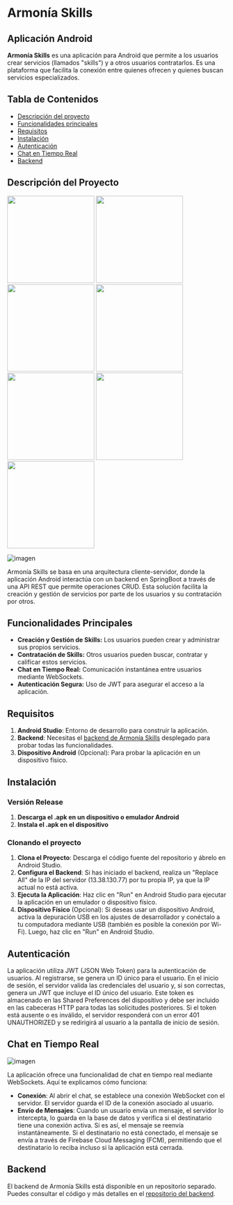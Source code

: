 # Armonía Skills
## Aplicación Android

**Armonía Skills** es una aplicación para Android que permite a los usuarios crear servicios (llamados "skills") y a otros usuarios contratarlos. Es una plataforma que facilita la conexión entre quienes ofrecen y quienes buscan servicios especializados.

## Tabla de Contenidos

- [Descripción del proyecto](#descripción-del-proyecto)
- [Funcionalidades principales](#funcionalidades-principales)
- [Requisitos](#requisitos)
- [Instalación](#instalación)
- [Autenticación](#autenticación)
- [Chat en Tiempo Real](#chat-en-tiempo-real)
- [Backend](#backend)

## Descripción del Proyecto

<img src="https://github.com/user-attachments/assets/66fe9679-1801-4505-9b0f-353bc20afee2" width="200" padding="10">
<img src="https://github.com/user-attachments/assets/c426858b-bf96-4490-a779-e94428fcc3c0" width="200" padding="10">
<img src="https://github.com/user-attachments/assets/ca270432-8978-44d9-95c9-366144303eda" width="200" padding="10">
<img src="https://github.com/user-attachments/assets/83fcbfa2-e75c-41e0-a3ef-89f672ced72d" width="200" padding="10">
<img src="https://github.com/user-attachments/assets/ad574fa4-eab3-4934-80cc-4848afd99129" width="200" padding="10">
<img src="https://github.com/user-attachments/assets/bc7cce10-9d4a-4e41-8dbf-ad10e3417513" width="200" padding="10">
<img src="https://github.com/user-attachments/assets/6db206ff-057f-42d7-9feb-bb02bf5c78db" width="200" padding="10">

![imagen](https://github.com/user-attachments/assets/5d6063e1-7794-4b0c-8db2-31d255e0a77c)

Armonía Skills se basa en una arquitectura cliente-servidor, donde la aplicación Android interactúa con un backend en SpringBoot a través de una API REST que permite operaciones CRUD. Esta solución facilita la creación y gestión de servicios por parte de los usuarios y su contratación por otros.

## Funcionalidades Principales

- **Creación y Gestión de Skills:** Los usuarios pueden crear y administrar sus propios servicios.
- **Contratación de Skills:** Otros usuarios pueden buscar, contratar y calificar estos servicios.
- **Chat en Tiempo Real:** Comunicación instantánea entre usuarios mediante WebSockets.
- **Autenticación Segura:** Uso de JWT para asegurar el acceso a la aplicación.

## Requisitos

1. **Android Studio**: Entorno de desarrollo para construir la aplicación.
2. **Backend**: Necesitas el [backend de Armonía Skills](https://github.com/AngelZhang159/armonia-skills-back) desplegado para probar todas las funcionalidades.
3. **Dispositivo Android** (Opcional): Para probar la aplicación en un dispositivo físico.

## Instalación

### Versión Release

1. **Descarga el .apk en un dispositivo o emulador Android**
2. **Instala el .apk en el dispositivo**

### Clonando el proyecto

1. **Clona el Proyecto**: Descarga el código fuente del repositorio y ábrelo en Android Studio.
2. **Configura el Backend**: Si has iniciado el backend, realiza un "Replace All" de la IP del servidor (13.38.130.77) por tu propia IP, ya que la IP actual no está activa.
3. **Ejecuta la Aplicación**: Haz clic en "Run" en Android Studio para ejecutar la aplicación en un emulador o dispositivo físico.
4. **Dispositivo Físico** (Opcional): Si deseas usar un dispositivo Android, activa la depuración USB en los ajustes de desarrollador y conéctalo a tu computadora mediante USB (también es posible la conexión por Wi-Fi). Luego, haz clic en "Run" en Android Studio.

## Autenticación

La aplicación utiliza JWT (JSON Web Token) para la autenticación de usuarios. Al registrarse, se genera un ID único para el usuario. En el inicio de sesión, el servidor valida las credenciales del usuario y, si son correctas, genera un JWT que incluye el ID único del usuario. Este token es almacenado en las Shared Preferences del dispositivo y debe ser incluido en las cabeceras HTTP para todas las solicitudes posteriores. Si el token está ausente o es inválido, el servidor responderá con un error 401 UNAUTHORIZED y se redirigirá al usuario a la pantalla de inicio de sesión.

## Chat en Tiempo Real

![imagen](https://github.com/user-attachments/assets/16f92b94-ba31-499b-973b-6476481ee5ac)

La aplicación ofrece una funcionalidad de chat en tiempo real mediante WebSockets. Aquí te explicamos cómo funciona:

- **Conexión**: Al abrir el chat, se establece una conexión WebSocket con el servidor. El servidor guarda el ID de la conexión asociado al usuario.
- **Envío de Mensajes**: Cuando un usuario envía un mensaje, el servidor lo intercepta, lo guarda en la base de datos y verifica si el destinatario tiene una conexión activa. Si es así, el mensaje se reenvía instantáneamente. Si el destinatario no está conectado, el mensaje se envía a través de Firebase Cloud Messaging (FCM), permitiendo que el destinatario lo reciba incluso si la aplicación está cerrada.

## Backend

El backend de Armonía Skills está disponible en un repositorio separado. Puedes consultar el código y más detalles en el [repositorio del backend](https://github.com/AngelZhang159/armonia-skills-back).
